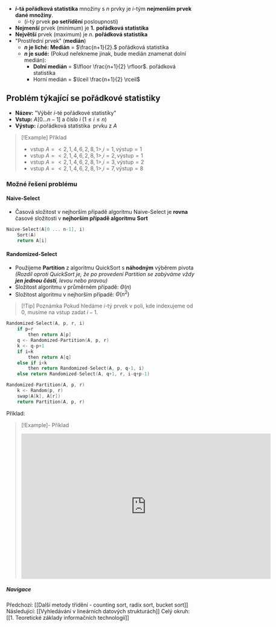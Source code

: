 - **$i$-tá pořádková statistika** množiny s $n$ prvky je $i$-tým **nejmenším prvek dané množiny**. 
	- ($i$-tý prvek **po setřídění** posloupnosti)
- **Nejmenší** prvek (minimum) je **$1.$** **pořádková statistika**
- **Největší** prvek (maximum) je $n.$ **pořádková statistika**
- "Prostřední prvek" (**medián**)
	- **$n$ je liché:** **Medián** = $\frac{n+1}{2}.$ pořádková statistika
	- **$n$ je sudé:** (Pokud neřekneme jinak, bude medián znamenat dolní medián):
		- **Dolní medián** = $\lfloor \frac{n+1}{2} \rfloor$. pořádková statistika
		- Horní medián = $\lceil \frac{n+1}{2} \rceil$

## Problém týkající se pořádkové statistiky
- **Název:** "Výběr $i$-té pořádkové statistiky"
- **Vstup:** $A[0 ... n-1]$ a číslo $i \ (1 \leq i \leq n)$
- **Výstup:** $i.$pořádková statistika  prvku z $A$
>[!Example] Příklad
>- vstup $A = <2, 1, 4, 6, 2, 8, 1>, i = 1, \text{výstup} = 1$
>- vstup $A = <2, 1, 4, 6, 2, 8, 1>, i = 2, \text{výstup} = 1$
>- vstup $A = <2, 1, 4, 6, 2, 8, 1>, i = 3, \text{výstup} = 2$
>- vstup $A = <2, 1, 4, 6, 2, 8, 1>, i = 7, \text{výstup} = 8$

### Možné řešení problému
#### Naive-Select
- Časová složitost v nejhorším případě algoritmu Naive-Select je **rovna** časové složitosti v **nejhorším případě algoritmu** **Sort**
```C
Naive-Select(A[0 ... n-1], i)
	Sort(A)
	return A[i]
```

#### Randomized-Select
- Použijeme **Partition** z algoritmu QuickSort s **náhodným** výběrem pivota *(Rozdíl oproti QuickSort je, že po provedení Partition se zabýváme vždy **jen jednou částí**, levou nebo pravou)*
- Složitost algoritmu v průměrném případě: $\Theta (n)$
- Složitost algoritmu v nejhorším případě: $\Theta (n^{2})$
>[!Tip] Poznámka
>Pokud hledáme $i$-tý prvek v poli, kde indexujeme od 0, musíme na vstup zadat $i-1$.

```C
Randomized-Select(A, p, r, i)
	if p=r
		then return A[p]
	q <- Randomized-Partition(A, p, r)
	k <- q-p+1
	if i=k
		then return A[q]
	else if i<k
		then return Randomized-Select(A, p, q-1, i)
	else return Randomized-Select(A, q+1, r, i-q+p-1)
```
```C
Randomized-Partition(A, p, r)
	k <- Random(p, r)
	swap(A[k], A[r])
	return Partition(A, p, r)
```
Příklad:
>[!Example]- Příklad
><iframe width="660" height="385" src="https://www.youtube.com/embed/AHaaFVmAsvA?si=Xw3qDMfgqfKATgHH" title="YouTube video player" frameborder="0" allow="accelerometer; autoplay; clipboard-write; encrypted-media; gyroscope; picture-in-picture; web-share" referrerpolicy="strict-origin-when-cross-origin" allowfullscreen></iframe>

##### Navigace
Předchozí:  [[Další metody třídění - counting sort, radix sort, bucket sort]]
Následující: [[Vyhledávání v lineárních datových strukturách]]
Celý okruh: [[1. Teoretické základy informačních technologií]]